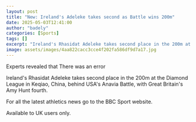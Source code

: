 ```yaml
---
layout: post
title: "New: Ireland's Adeleke takes second as Battle wins 200m"
date: 2025-05-03T12:41:00
author: "badely"
categories: [Sports]
tags: []
excerpt: "Ireland's Rhasidat Adeleke takes second place in the 200m at the Diamond League in Keqiao, China, behind USA's Anavia Battle, with Great Britain's Amy"
image: assets/images/4aa822cacc3cce4f202fa586df9d7a17.jpg
---
```


Experts revealed that There was an error

Ireland's Rhasidat Adeleke takes second place in the 200m at the Diamond League in Keqiao, China, behind USA's Anavia Battle, with Great Britain's Amy Hunt fourth.

For all the latest athletics news go to the BBC Sport website.

Available to UK users only.

